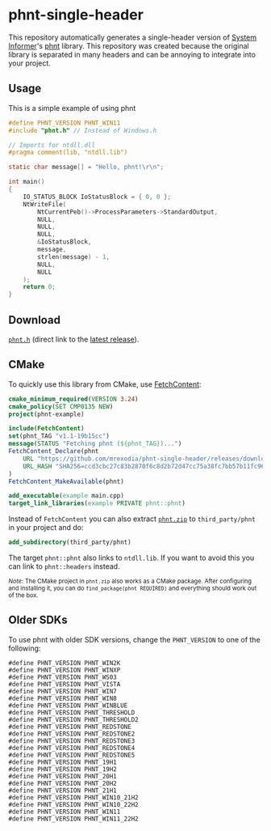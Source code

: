 # phnt-single-header

This repository automatically generates a single-header version of [System Informer](https://github.com/winsiderss/systeminformer)'s [phnt](https://github.com/winsiderss/systeminformer/tree/master/phnt) library. This repository was created because the original library is separated in many headers and can be annoying to integrate into your project.

## Usage

This is a simple example of using phnt

```c
#define PHNT_VERSION PHNT_WIN11
#include "phnt.h" // Instead of Windows.h

// Imports for ntdll.dll
#pragma comment(lib, "ntdll.lib")

static char message[] = "Hello, phnt!\r\n";

int main()
{
    IO_STATUS_BLOCK IoStatusBlock = { 0, 0 };
    NtWriteFile(
        NtCurrentPeb()->ProcessParameters->StandardOutput,
        NULL,
        NULL,
        NULL,
        &IoStatusBlock,
        message,
        strlen(message) - 1,
        NULL,
        NULL
    );
    return 0;
}
```

## Download

[`phnt.h`](https://github.com/mrexodia/phnt-single-header/releases/latest/download/phnt.h) (direct link to the [latest release](https://github.com/mrexodia/phnt-single-header/releases/latest)).

## CMake

To quickly use this library from CMake, use [FetchContent](https://cmake.org/cmake/help/latest/module/FetchContent.html):

```cmake
cmake_minimum_required(VERSION 3.24)
cmake_policy(SET CMP0135 NEW)
project(phnt-example)

include(FetchContent)
set(phnt_TAG "v1.1-19b15cc")
message(STATUS "Fetching phnt (${phnt_TAG})...")
FetchContent_Declare(phnt
    URL "https://github.com/mrexodia/phnt-single-header/releases/download/${phnt_TAG}/phnt.zip"
    URL_HASH "SHA256=ccd3cbc27c83b2870f6c8d2b72d47cc75a38fc7bb57b11fc9677a9ec46710e10"
)
FetchContent_MakeAvailable(phnt)

add_executable(example main.cpp)
target_link_libraries(example PRIVATE phnt::phnt)
```

Instead of `FetchContent` you can also extract [`phnt.zip`](https://github.com/mrexodia/phnt-single-header/releases/latest/download/phnt.zip) to `third_party/phnt` in your project and do:

```cmake
add_subdirectory(third_party/phnt)
```

The target `phnt::phnt` also links to `ntdll.lib`. If you want to avoid this you can link to `phnt::headers` instead.

<sub>_Note_: The CMake project in `phnt.zip` also works as a CMake package. After configuring and installing it, you can do `find_package(phnt REQUIRED)` and everything should work out of the box.</sub>

## Older SDKs

To use phnt with older SDK versions, change the `PHNT_VERSION` to one of the following:

```
#define PHNT_VERSION PHNT_WIN2K
#define PHNT_VERSION PHNT_WINXP
#define PHNT_VERSION PHNT_WS03
#define PHNT_VERSION PHNT_VISTA
#define PHNT_VERSION PHNT_WIN7
#define PHNT_VERSION PHNT_WIN8
#define PHNT_VERSION PHNT_WINBLUE
#define PHNT_VERSION PHNT_THRESHOLD
#define PHNT_VERSION PHNT_THRESHOLD2
#define PHNT_VERSION PHNT_REDSTONE
#define PHNT_VERSION PHNT_REDSTONE2
#define PHNT_VERSION PHNT_REDSTONE3
#define PHNT_VERSION PHNT_REDSTONE4
#define PHNT_VERSION PHNT_REDSTONE5
#define PHNT_VERSION PHNT_19H1
#define PHNT_VERSION PHNT_19H2
#define PHNT_VERSION PHNT_20H1
#define PHNT_VERSION PHNT_20H2
#define PHNT_VERSION PHNT_21H1
#define PHNT_VERSION PHNT_WIN10_21H2
#define PHNT_VERSION PHNT_WIN10_22H2
#define PHNT_VERSION PHNT_WIN11
#define PHNT_VERSION PHNT_WIN11_22H2
```
